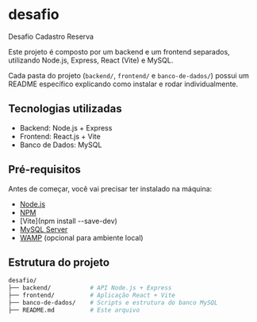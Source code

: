 # desafio
Desafio Cadastro Reserva

Este projeto é composto por um backend e um frontend separados, utilizando Node.js, Express, React (Vite) e MySQL.

Cada pasta do projeto (`backend/`, `frontend/` e `banco-de-dados/`) possui um README específico explicando como instalar e rodar individualmente.

## Tecnologias utilizadas

- Backend: Node.js + Express
- Frontend: React.js + Vite
- Banco de Dados: MySQL

## Pré-requisitos

Antes de começar, você vai precisar ter instalado na máquina:

- [Node.js](https://nodejs.org/)
- [NPM](https://www.npmjs.com/)
- [Vite](npm install --save-dev)
- [MySQL Server](https://dev.mysql.com/downloads/)
- [WAMP](https://www.wampserver.com/) (opcional para ambiente local)

## Estrutura do projeto

```bash
desafio/
├── backend/           # API Node.js + Express
├── frontend/          # Aplicação React + Vite
├── banco-de-dados/    # Scripts e estrutura do banco MySQL
├── README.md          # Este arquivo
